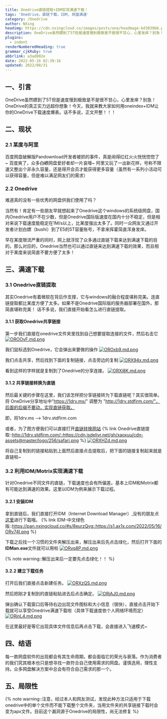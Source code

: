 ```yaml
---
title: Onedrive直链提取+IDM实现满速下载！
tags: 'Onedrive，直链下载，IDM, 网盘满速'
category: /Onedrive
author: NXing
headimg: https://cdn.nxingcloud.co/images/posts/one/headmage-bd3839b8.png?image
description: OneDrive虽然嫖到了5T但是速度慢到极致是不是很不甘心，心里发痒？别急！OneDrive的真正实力远超你想象！今天，我就来教大家如何用oneindex+IDM让你的OneDrive下载速度爆表。话不多说，正文开整！！！
plugins:
  - indent
renderNumberedHeading: true
grammar_cjkRuby: true
abbrlink: a3ad802e
date: 2022-05-16 02:39:16
updated: 2022/08/31
---
```


## 一、引言
OneDrive虽然嫖到了5T但是速度慢到极致是不是很不甘心，心里发痒？别急！OneDrive的真正实力远超你想象！今天，我就来教大家如何用oneindex+IDM让你的OneDrive下载速度爆表。话不多说，正文开整！！！
## 二、现状
### 2.1 某度与阿里
百度网盘破解版Pandownload开发者被抓的事件，真是闹得红红火火恍恍惚惚了~ 百度爽了，众多~~白嫖~~网盘爱好者却一片哀嚎~ 阿里又玩了一出新花样，号称不限速又整出个非永久容量，还是得开会员才能获得更多容量（虽然有一系列小活动可以获得容量，但是难以满足网友们的需求）
### 2.2 Onedrive
难道真的没有一些优秀的网盘供我们使用了吗？

当然有！肯定有一些朋友早就想起来了Onedrive这个windows的系统级网盘，国内Onedrive用户不在少数，但是Onedrive国际版速度在国内十分不稳定，但是相对来说下载速度能稳定在1M/s以上，比某度强出太多了。同时一众网友又通过开发者计划白嫖（bushi）到了E5的5T容量账号，不拿来挥霍简直浑身发痒。

早在某度限流严重的同时，网上就浮现了众多通过直链下载来达到满速下载的目的。那么对应的，Onedrive当然也可以通过直链来达到满速下载的效果，而且相对于某度来说简直不要方便了太多！
## 三、满速下载

### 3.1 Onedrive直链提取
其实Onedrive有着微软在背后作支撑，它与windows的融合程度堪称完美。连直链提取都比某度方便了太多。如果不是Onedrive国际版的服务器部署在国外，那简直堪称完美！
话不多说，我们直接开始看怎么进行直链提取。

#### 3.1.1 获取Onedrive共享链接

第一步我们直接在onedrive文件夹里找到自己想要提取连接的文件，然后右击它
[![OROOvF.md.png](https://s1.ax1x.com/2022/05/16/OROOvF.md.png)](https://imgtu.com/i/OROOvF)

我们鼠标选到Onedrive，它会弹出来要做的操作
[![OROxb9.md.png](https://s1.ax1x.com/2022/05/16/OROxb9.md.png)](https://imgtu.com/i/OROxb9)

我们点击共享，然后找到下面的复制链接，点击旁边的复制
[![ORX94x.md.png](https://s1.ax1x.com/2022/05/16/ORX94x.md.png)](https://imgtu.com/i/ORX94x)

看到这样的字样就是复制到了Onedrive的分享连接。
[![ORXi8K.md.png](https://s1.ax1x.com/2022/05/16/ORXi8K.md.png)](https://imgtu.com/i/ORXi8K)
#### 3.1.2 共享链接转换为直链

然后最关键的步骤在这里，我们该怎样把分享链接转为下载直链呢？其实很简单。
将 OneDrive分享地址中"https://1drv.ms/" 调整为 "http://1drv.stdfirm.com/"，后面的后缀不要动，实现直链获取。

即，将1drv.ms --> 1drv.stdfirm.com

或者，为了图方便我们可以直接打开[直链转换网站](http://1drv.stdfirm.com/)
{% link Onedrive直链提取::http://1drv.stdfirm.com/::https://cdn.jsdelivr.net/gh/xaoxuu/cdn-assets@master/logo/256/safari.png %}
[![ORXHZd.md.png](https://s1.ax1x.com/2022/05/16/ORXHZd.md.png)](https://imgtu.com/i/ORXHZd)

将自己复制到的链接粘贴到上面然后直接点击提取后，把下面的链接复制起来就是直链啦~
### 3.2 利用IDM/Motrix实现满速下载

针对Onedrive不同文件的直链，下载速度也会有所偏差。基本上IDM和Motrix都有可能达到满速的效果。这里以IDM为例来展示下载过程。
#### 3.2.1 安装IDM

拿到直链后，我们直接打开IDM（Internet Download Manager）,没有的朋友点[这里](https://pan.nxingcloud.co/#s/8eurzQvg)进行下载哦。
{% link IDM-中文绿色版::https://pan.nxingcloud.co/#s/8eurzQvg::https://s1.ax1x.com/2022/05/16/ORv74I.png %}

下载之后找一个习惯的文件夹解压出来，解压出来后先点击绿化，然后打开下面的**IDMan.exe**文件就可以用啦
[![ORvq8P.md.png](https://s1.ax1x.com/2022/05/16/ORvq8P.md.png)](https://imgtu.com/i/ORvq8P)

{% note warning::解压出来后一定要先点击绿化！！ %}

#### 3.2.2 建立下载任务

打开后我们直接点击新建任务。
[![ORXzQS.md.png](https://s1.ax1x.com/2022/05/16/ORXzQS.md.png)](https://imgtu.com/i/ORXzQS)

然后把刚才复制到的直链粘贴进去后点击确定。
[![ORjAJ0.md.png](https://s1.ax1x.com/2022/05/16/ORjAJ0.md.png)](https://imgtu.com/i/ORjAJ0)

弹出确认下载窗口后等待右边出现文件图标和大小信息（很快），直接点击开始下载就可以享受Onedrive满速下载啦（具体下载速度依个人网络环境而定）
[![ORjnL4.md.png](https://s1.ax1x.com/2022/05/16/ORjnL4.md.png)](https://imgtu.com/i/ORjnL4)

在这里最好是等它出现具体文件信息后再点击下载，会直接进入飞速模式~

## 四、结语

每一款网盘软件的出现都会有其生命周期，都会面临它的荣光与衰落。作为消费者的我们究其根本也只是想寻找一款符合自己使用需求的网盘。谨慎选用，理性支持。众多网盘解决方案中总会有符合自己需求的那一个。

## 五、局限性

{% note warning::注意，经过本人和网友测试，发现此种方法只适用于下载onedrive中的单个文件而不能下载整个文件夹，当用文件夹的共享链接下载时会变为apx文件。目前这个漏洞源于Onedrive的局限性，尚无法修复 %}
